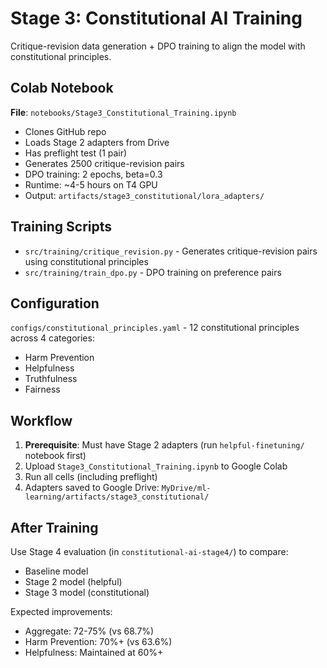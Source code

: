 # Stage 3: Constitutional AI Training

Critique-revision data generation + DPO training to align the model with constitutional principles.

## Colab Notebook

**File**: `notebooks/Stage3_Constitutional_Training.ipynb`

- Clones GitHub repo
- Loads Stage 2 adapters from Drive
- Has preflight test (1 pair)
- Generates 2500 critique-revision pairs
- DPO training: 2 epochs, beta=0.3
- Runtime: ~4-5 hours on T4 GPU
- Output: `artifacts/stage3_constitutional/lora_adapters/`

## Training Scripts

- `src/training/critique_revision.py` - Generates critique-revision pairs using constitutional principles
- `src/training/train_dpo.py` - DPO training on preference pairs

## Configuration

`configs/constitutional_principles.yaml` - 12 constitutional principles across 4 categories:
- Harm Prevention
- Helpfulness
- Truthfulness  
- Fairness

## Workflow

1. **Prerequisite**: Must have Stage 2 adapters (run `helpful-finetuning/` notebook first)
2. Upload `Stage3_Constitutional_Training.ipynb` to Google Colab
3. Run all cells (including preflight)
4. Adapters saved to Google Drive: `MyDrive/ml-learning/artifacts/stage3_constitutional/`

## After Training

Use Stage 4 evaluation (in `constitutional-ai-stage4/`) to compare:
- Baseline model
- Stage 2 model (helpful)
- Stage 3 model (constitutional)

Expected improvements:
- Aggregate: 72-75% (vs 68.7%)
- Harm Prevention: 70%+ (vs 63.6%)
- Helpfulness: Maintained at 60%+
